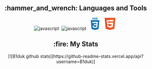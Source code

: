 
<div align="center" gap="4px">



<div align="center">
    <h2> :hammer_and_wrench: Languages and Tools </h2>
    <img src="https://cdn.jsdelivr.net/gh/devicons/devicon/icons/javascript/javascript-original.svg" alt="javascript" width="45" height="45"/>&nbsp;
    <img src="https://cdn.jsdelivr.net/gh/devicons/devicon/icons/react/react-original.svg" alt="javascript" width="45" height="45"/>&nbsp;
    <img src="https://github.com/devicons/devicon/blob/master/icons/css3/css3-plain-wordmark.svg"  title="CSS3" alt="CSS" width="40" height="40"/>&nbsp;
    <img src="https://github.com/devicons/devicon/blob/master/icons/html5/html5-original.svg" title="HTML5" alt="HTML" width="40" height="40"/>&nbsp;
</div>
<div align="center">
<h2> :fire: My Stats </h2>
 [![B1duk github stats](https://github-readme-stats.vercel.app/api?username=B1duk)]
    
</div>
